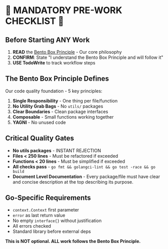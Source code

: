 # 🚨 MANDATORY PRE-WORK CHECKLIST 🚨

## Before Starting ANY Work

1. **READ** the [Bento Box Principle](../BENTO_BOX_PRINCIPLE.md) - Our core philosophy
2. **CONFIRM**: State "I understand the Bento Box Principle and will follow it"
3. **USE TodoWrite** to track workflow steps

## The Bento Box Principle Defines

Our code quality foundation - 5 key principles:
1. **Single Responsibility** - One thing per file/function
2. **No Utility Grab Bags** - No `utils/` packages
3. **Clear Boundaries** - Clean package interfaces
4. **Composable** - Small functions working together
5. **YAGNI** - No unused code

## Critical Quality Gates

- **No utils packages** - INSTANT REJECTION
- **Files < 250 lines** - Must be refactored if exceeded
- **Functions < 20 lines** - Must be simplified if exceeded
- **All checks pass** - `go fmt && golangci-lint && go test -race && go build`
- **Document Level Documentation** - Every package/file must have clear and concise description at the top describing its purpose.

## Go-Specific Requirements

- `context.Context` first parameter
- `error` as last return value
- No empty `interface{}` without justification
- All errors checked
- Standard library before external deps

**This is NOT optional. ALL work follows the Bento Box Principle.**
